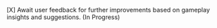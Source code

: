 [X] Await user feedback for further improvements based on gameplay insights and suggestions. (In Progress)